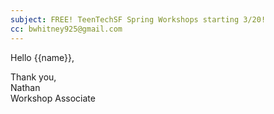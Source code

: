 ```yaml
---
subject: FREE! TeenTechSF Spring Workshops starting 3/20!
cc: bwhitney925@gmail.com
---
```


Hello {{name}},  



Thank you,  
Nathan  
Workshop Associate